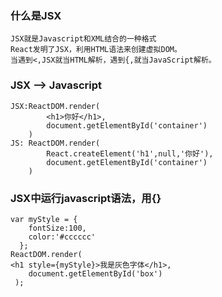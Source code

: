 ### 什么是JSX
	JSX就是Javascript和XML结合的一种格式
	React发明了JSX，利用HTML语法来创建虚拟DOM。
	当遇到<,JSX就当HTML解析，遇到{,就当JavaScript解析。

### JSX --> Javascript
	JSX:ReactDOM.render(
			<h1>你好</h1>,
			document.getElementById('container')
		)
	JS: ReactDOM.render(
			React.createElement('h1',null,'你好'),
			document.getElementById('container')
		)

### JSX中运行javascript语法，用{}
	var myStyle = {
        fontSize:100,
        color:'#cccccc'
      };
    ReactDOM.render(
    <h1 style={myStyle}>我是灰色字体</h1>,
        document.getElementById('box')
     ); 
